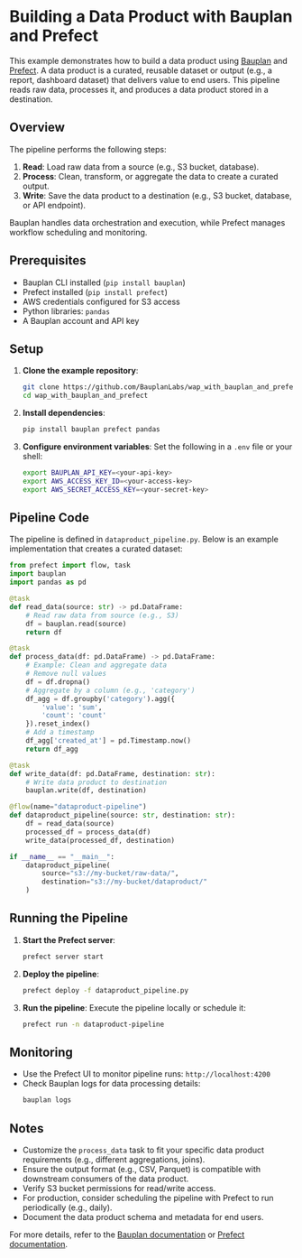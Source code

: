 # Building a Data Product with Bauplan and Prefect

This example demonstrates how to build a data product using [Bauplan](https://docs.bauplanlabs.com/) and [Prefect](https://docs.prefect.io/). A data product is a curated, reusable dataset or output (e.g., a report, dashboard dataset) that delivers value to end users. This pipeline reads raw data, processes it, and produces a data product stored in a destination.

## Overview

The pipeline performs the following steps:
1. **Read**: Load raw data from a source (e.g., S3 bucket, database).
2. **Process**: Clean, transform, or aggregate the data to create a curated output.
3. **Write**: Save the data product to a destination (e.g., S3 bucket, database, or API endpoint).

Bauplan handles data orchestration and execution, while Prefect manages workflow scheduling and monitoring.

## Prerequisites

- Bauplan CLI installed (`pip install bauplan`)
- Prefect installed (`pip install prefect`)
- AWS credentials configured for S3 access
- Python libraries: `pandas`
- A Bauplan account and API key

## Setup

1. **Clone the example repository**:
   ```bash
   git clone https://github.com/BauplanLabs/wap_with_bauplan_and_prefect.git
   cd wap_with_bauplan_and_prefect
   ```

2. **Install dependencies**:
   ```bash
   pip install bauplan prefect pandas
   ```

3. **Configure environment variables**:
   Set the following in a `.env` file or your shell:
   ```bash
   export BAUPLAN_API_KEY=<your-api-key>
   export AWS_ACCESS_KEY_ID=<your-access-key>
   export AWS_SECRET_ACCESS_KEY=<your-secret-key>
   ```

## Pipeline Code

The pipeline is defined in `dataproduct_pipeline.py`. Below is an example implementation that creates a curated dataset:

```python
from prefect import flow, task
import bauplan
import pandas as pd

@task
def read_data(source: str) -> pd.DataFrame:
    # Read raw data from source (e.g., S3)
    df = bauplan.read(source)
    return df

@task
def process_data(df: pd.DataFrame) -> pd.DataFrame:
    # Example: Clean and aggregate data
    # Remove null values
    df = df.dropna()
    # Aggregate by a column (e.g., 'category')
    df_agg = df.groupby('category').agg({
        'value': 'sum',
        'count': 'count'
    }).reset_index()
    # Add a timestamp
    df_agg['created_at'] = pd.Timestamp.now()
    return df_agg

@task
def write_data(df: pd.DataFrame, destination: str):
    # Write data product to destination
    bauplan.write(df, destination)

@flow(name="dataproduct-pipeline")
def dataproduct_pipeline(source: str, destination: str):
    df = read_data(source)
    processed_df = process_data(df)
    write_data(processed_df, destination)

if __name__ == "__main__":
    dataproduct_pipeline(
        source="s3://my-bucket/raw-data/",
        destination="s3://my-bucket/dataproduct/"
    )
```

## Running the Pipeline

1. **Start the Prefect server**:
   ```bash
   prefect server start
   ```

2. **Deploy the pipeline**:
   ```bash
   prefect deploy -f dataproduct_pipeline.py
   ```

3. **Run the pipeline**:
   Execute the pipeline locally or schedule it:
   ```bash
   prefect run -n dataproduct-pipeline
   ```

## Monitoring

- Use the Prefect UI to monitor pipeline runs: `http://localhost:4200`
- Check Bauplan logs for data processing details:
  ```bash
  bauplan logs
  ```

## Notes

- Customize the `process_data` task to fit your specific data product requirements (e.g., different aggregations, joins).
- Ensure the output format (e.g., CSV, Parquet) is compatible with downstream consumers of the data product.
- Verify S3 bucket permissions for read/write access.
- For production, consider scheduling the pipeline with Prefect to run periodically (e.g., daily).
- Document the data product schema and metadata for end users.

For more details, refer to the [Bauplan documentation](https://docs.bauplanlabs.com/) or [Prefect documentation](https://docs.prefect.io/).